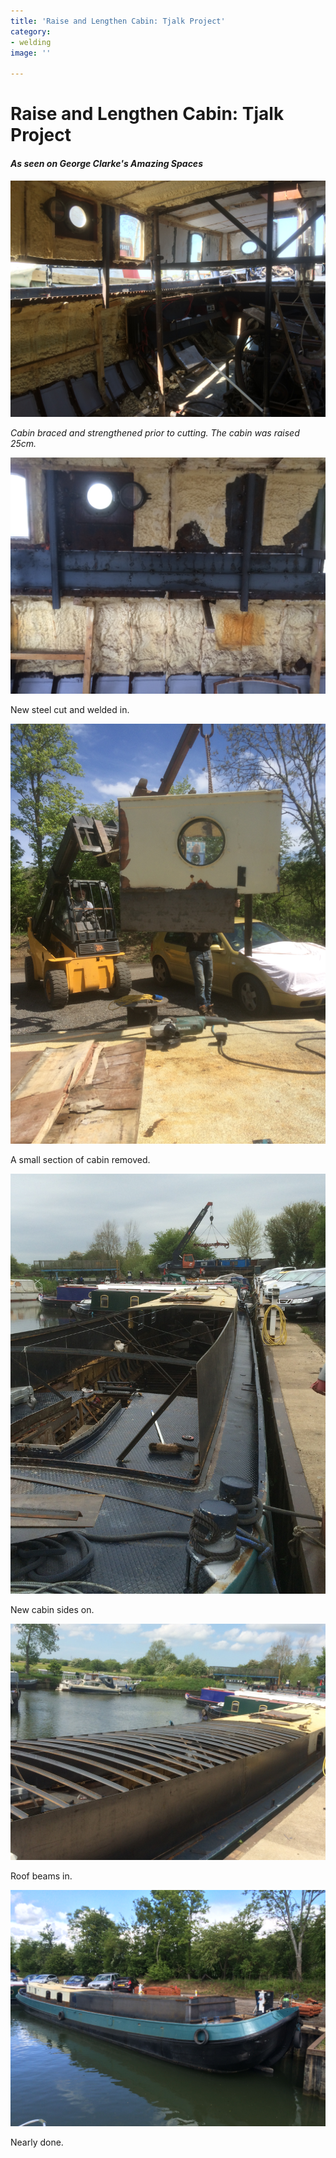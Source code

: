 ```yaml
---
title: 'Raise and Lengthen Cabin: Tjalk Project'
category:
- welding
image: ''

---
```

# Raise and Lengthen Cabin: Tjalk Project

#### _As seen on George Clarke's Amazing Spaces_

![](/uploads/239.JPG)

_Cabin braced and strengthened prior to cutting. The cabin was raised 25cm._

![](/uploads/248-1.JPG)

New steel cut and welded in.

![](/uploads/280.JPG)

A small section of cabin removed.

![](/uploads/291.JPG)

New cabin sides on.

![](/uploads/313.JPG)

Roof beams in.

![](/uploads/325.JPG)

Nearly done.